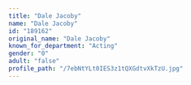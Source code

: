 ```yaml
---
title: "Dale Jacoby"
name: "Dale Jacoby"
id: "189162"
original_name: "Dale Jacoby"
known_for_department: "Acting"
gender: "0"
adult: "false"
profile_path: "/7ebNtYLt0IES3z1tQXGdtvXkTzU.jpg"
---
```

